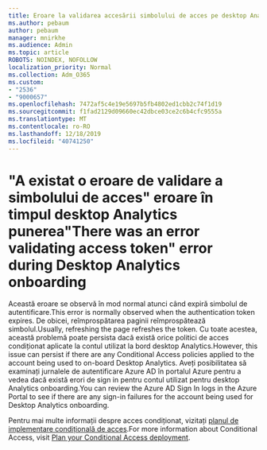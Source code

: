 ```yaml
---
title: Eroare la validarea accesării simbolului de acces pe desktop Analytics la îmbarcare
ms.author: pebaum
author: pebaum
manager: mnirkhe
ms.audience: Admin
ms.topic: article
ROBOTS: NOINDEX, NOFOLLOW
localization_priority: Normal
ms.collection: Adm_O365
ms.custom:
- "2536"
- "9000657"
ms.openlocfilehash: 7472af5c4e19e5697b5fb4802ed1cbb2c74f1d19
ms.sourcegitcommit: f1fad2129d09660ec42dbce03ce2c6b4cfc9555a
ms.translationtype: MT
ms.contentlocale: ro-RO
ms.lasthandoff: 12/18/2019
ms.locfileid: "40741250"
---
```

# <a name="there-was-an-error-validating-access-token-error-during-desktop-analytics-onboarding"></a><span data-ttu-id="f518a-102">"A existat o eroare de validare a simbolului de acces" eroare în timpul desktop Analytics punerea</span><span class="sxs-lookup"><span data-stu-id="f518a-102">"There was an error validating access token" error during Desktop Analytics onboarding</span></span>

<span data-ttu-id="f518a-103">Această eroare se observă în mod normal atunci când expiră simbolul de autentificare.</span><span class="sxs-lookup"><span data-stu-id="f518a-103">This error is normally observed when the authentication token expires.</span></span> <span data-ttu-id="f518a-104">De obicei, reîmprospătarea paginii reîmprospătează simbolul.</span><span class="sxs-lookup"><span data-stu-id="f518a-104">Usually, refreshing the page refreshes the token.</span></span> <span data-ttu-id="f518a-105">Cu toate acestea, această problemă poate persista dacă există orice politici de acces condiționat aplicate la contul utilizat la bord desktop Analytics.</span><span class="sxs-lookup"><span data-stu-id="f518a-105">However, this issue can persist if there are any Conditional Access policies applied to the account being used to on-board Desktop Analytics.</span></span> <span data-ttu-id="f518a-106">Aveți posibilitatea să examinați jurnalele de autentificare Azure AD în portalul Azure pentru a vedea dacă există erori de sign in pentru contul utilizat pentru desktop Analytics onboarding.</span><span class="sxs-lookup"><span data-stu-id="f518a-106">You can review the Azure AD Sign In logs in the Azure Portal to see if there are any sign-in failures for the account being used for Desktop Analytics onboarding.</span></span>

<span data-ttu-id="f518a-107">Pentru mai multe informații despre acces condiționat, vizitați [planul de implementare condițională de acces](https://docs.microsoft.com/azure/active-directory/conditional-access/plan-conditional-access).</span><span class="sxs-lookup"><span data-stu-id="f518a-107">For more information about Conditional Access, visit [Plan your Conditional Access deployment](https://docs.microsoft.com/azure/active-directory/conditional-access/plan-conditional-access).</span></span>